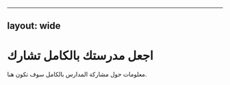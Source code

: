* * *

## layout: wide

# اجعل مدرستك بالكامل تشارك

معلومات حول مشاركة المدارس بالكامل سوف تكون هنا.